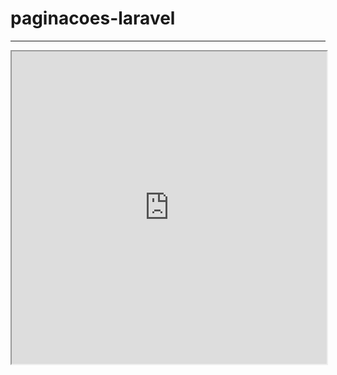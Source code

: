 # paginacoes-laravel
----
<iframe width="100%" height="500px" src="https://prezi.com/view/XVZitOs8YTPZFPHC3VRK/embed" webkitallowfullscreen="1" mozallowfullscreen="1" allowfullscreen="1"></iframe>
